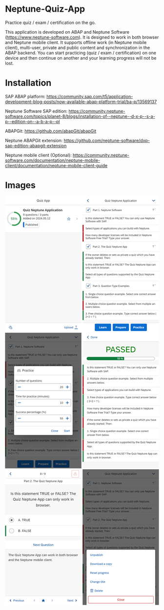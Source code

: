 # Neptune-Quiz-App

Practice quiz / exam / certification on the go.

This application is developed on ABAP and Neptune Software (https://www.neptune-software.com). It is designed to work in both browser and Neptune mobile client. 
It supports offline work (in Neptune mobile client), multi-user, private and public content and synchronization in the ABAP backend. 
You can start practicing (quiz / exam / certification) on one device and then continue on another and your learning progress will not be lost.

# Installation

SAP ABAP platform: https://community.sap.com/t5/application-development-blog-posts/now-available-abap-platform-trial/ba-p/13569137 

Neptune Software SAP edition: https://community.neptune-software.com/topics/planet-8/blogs/installation-of--neptune--d-x-p--s-a-p--edition-on--a-b-a-p--pl 

ABAPGit: https://github.com/abapGit/abapGit 

Neptune ABAPGit extension: https://github.com/neptune-software/dxp-sap-edition-abapgit-extension 

Neptune mobile client (Optional): https://community.neptune-software.com/documentation/neptune-mobile-client/documentation/neptune-mobile-client-guide 

# Images

![](https://github.com/eborzykh/Neptune-Quiz-App/blob/main/images/01_ZNEPT_QZ_APP-PageTestSelect.png)
![](https://github.com/eborzykh/Neptune-Quiz-App/blob/main/images/02_ZNEPT_QZ_APP-PagePQSelect.png)
![](https://github.com/eborzykh/Neptune-Quiz-App/blob/main/images/03_ZNEPT_QZ_APP-DialogParameters.png)
![](https://github.com/eborzykh/Neptune-Quiz-App/blob/main/images/04_ZNEPT_QZ_APP-PageResults.png)
![](https://github.com/eborzykh/Neptune-Quiz-App/blob/main/images/05_ZNEPT_QZ_APP-PageQuestion.png)
![](https://github.com/eborzykh/Neptune-Quiz-App/blob/main/images/06_ZNEPT_QZ_APP-ActionSheet.png)
